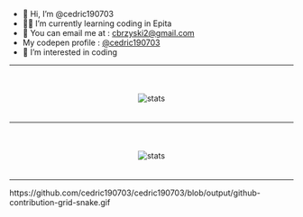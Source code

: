 - 👋 Hi, I’m @cedric190703
- 👨‍💻️ I’m currently learning coding in Epita
- 📧 You can email me at : cbrzyski2@gmail.com
- My codepen profile : <a href="https://codepen.io/cedric190703">@cedric190703</a>
- 👀 I’m interested in coding
<hr  size="4">
<div style="margin-top: 30px" align="center">
   <img style="padding: 20px" class="left" src="https://github-readme-stats.vercel.app/api/top-langs/?username=cedric190703&layout=compact&show_icons=true&theme=radical" alt="stats">
</div>
<hr  size="4">
<div style="margin-top: 30px" align="center">
   <img style="padding: 20px" class="left" src="https://streak-stats.demolab.com/?user=cedric190703&theme=dark" alt="stats">
</div>
<hr  size="4">
https://github.com/cedric190703/cedric190703/blob/output/github-contribution-grid-snake.gif
<!---
cedric190703/cedric190703 is a ✨ special ✨ repository because its `README.md` (this file) appears on your GitHub profile.
You can click the Preview link to take a look at your changes.
--->

